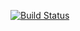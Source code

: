 [![Build Status](https://app.travis-ci.com/Pavel172/lab05.svg?token=QmtEcFu86rTjGyW8s74Y&branch=main)](https://app.travis-ci.com/Pavel172/lab05)
